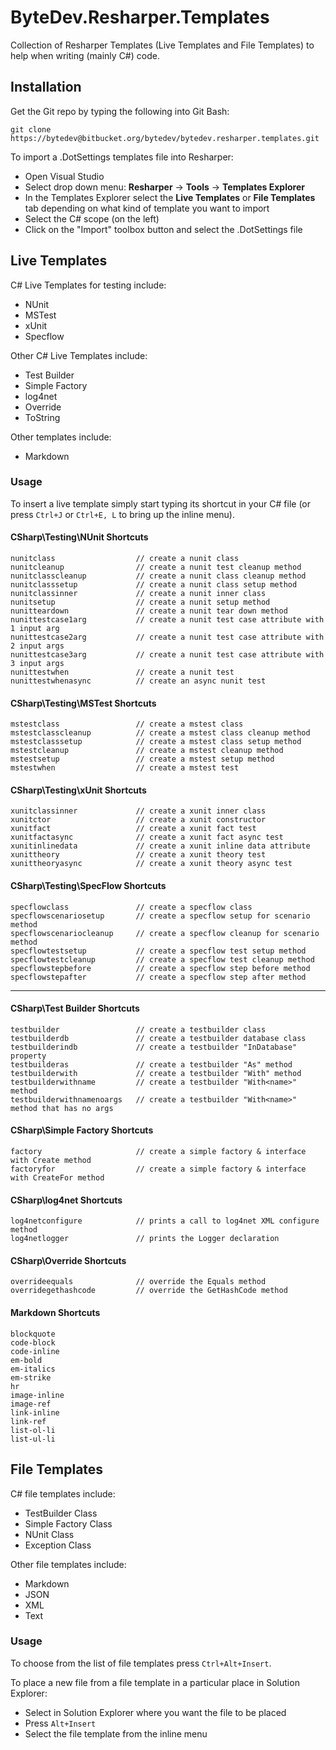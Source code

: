 # ByteDev.Resharper.Templates

Collection of Resharper Templates (Live Templates and File Templates) to help when writing (mainly C#) code.

## Installation

Get the Git repo by typing the following into Git Bash:

`git clone https://bytedev@bitbucket.org/bytedev/bytedev.resharper.templates.git`

To import a .DotSettings templates file into Resharper:

- Open Visual Studio
- Select drop down menu: **Resharper** -> **Tools** -> **Templates Explorer**
- In the Templates Explorer select the **Live Templates** or **File Templates** tab depending on what kind of template you want to import
- Select the C# scope (on the left) 
- Click on the "Import" toolbox button and select the .DotSettings file

## Live Templates

C# Live Templates for testing include:

- NUnit
- MSTest
- xUnit
- Specflow

Other C# Live Templates include:

- Test Builder
- Simple Factory
- log4net
- Override
- ToString

Other templates include:

- Markdown

### Usage

To insert a live template simply start typing its shortcut in your C# file (or press `Ctrl+J` or `Ctrl+E, L` to bring up the inline menu).

#### CSharp\Testing\NUnit Shortcuts

```
nunitclass                  // create a nunit class
nunitcleanup                // create a nunit test cleanup method
nunitclasscleanup           // create a nunit class cleanup method
nunitclasssetup             // create a nunit class setup method
nunitclassinner             // create a nunit inner class
nunitsetup                  // create a nunit setup method
nunitteardown               // create a nunit tear down method
nunittestcase1arg           // create a nunit test case attribute with 1 input arg
nunittestcase2arg           // create a nunit test case attribute with 2 input args
nunittestcase3arg           // create a nunit test case attribute with 3 input args
nunittestwhen               // create a nunit test
nunittestwhenasync          // create an async nunit test
```

#### CSharp\Testing\MSTest Shortcuts

```
mstestclass                 // create a mstest class
mstestclasscleanup          // create a mstest class cleanup method
mstestclasssetup            // create a mstest class setup method
mstestcleanup               // create a mstest cleanup method
mstestsetup                 // create a mstest setup method
mstestwhen                  // create a mstest test
```

#### CSharp\Testing\xUnit Shortcuts

```
xunitclassinner             // create a xunit inner class
xunitctor                   // create a xunit constructor
xunitfact                   // create a xunit fact test
xunitfactasync              // create a xunit fact async test
xunitinlinedata             // create a xunit inline data attribute
xunittheory                 // create a xunit theory test
xunittheoryasync            // create a xunit theory async test
```

#### CSharp\Testing\SpecFlow Shortcuts

```
specflowclass               // create a specflow class
specflowscenariosetup       // create a specflow setup for scenario method
specflowscenariocleanup     // create a specflow cleanup for scenario method
specflowtestsetup           // create a specflow test setup method
specflowtestcleanup         // create a specflow test cleanup method
specflowstepbefore          // create a specflow step before method
specflowstepafter           // create a specflow step after method
```

---


#### CSharp\Test Builder Shortcuts

```
testbuilder                 // create a testbuilder class
testbuilderdb               // create a testbuilder database class
testbuilderindb             // create a testbuilder "InDatabase" property
testbuilderas               // create a testbuilder "As" method
testbuilderwith             // create a testbuilder "With" method
testbuilderwithname         // create a testbuilder "With<name>" method
testbuilderwithnamenoargs   // create a testbuilder "With<name>" method that has no args
```

#### CSharp\Simple Factory Shortcuts

```
factory                     // create a simple factory & interface with Create method
factoryfor                  // create a simple factory & interface with CreateFor method
```

#### CSharp\log4net Shortcuts

```
log4netconfigure            // prints a call to log4net XML configure method
log4netlogger               // prints the Logger declaration
```

#### CSharp\Override Shortcuts

```
overrideequals              // override the Equals method
overridegethashcode         // override the GetHashCode method 
```

#### Markdown Shortcuts

```
blockquote
code-block
code-inline
em-bold
em-italics
em-strike
hr
image-inline
image-ref
link-inline
link-ref
list-ol-li
list-ul-li
```

## File Templates

C# file templates include:

- TestBuilder Class
- Simple Factory Class
- NUnit Class
- Exception Class

Other file templates include:

- Markdown
- JSON
- XML
- Text

### Usage

To choose from the list of file templates press `Ctrl+Alt+Insert`.

To place a new file from a file template in a particular place in Solution Explorer:

- Select in Solution Explorer where you want the file to be placed
- Press `Alt+Insert`
- Select the file template from the inline menu

